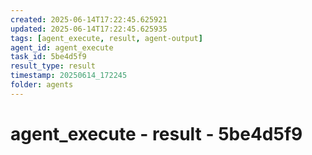 ```yaml
---
created: 2025-06-14T17:22:45.625921
updated: 2025-06-14T17:22:45.625935
tags: [agent_execute, result, agent-output]
agent_id: agent_execute
task_id: 5be4d5f9
result_type: result
timestamp: 20250614_172245
folder: agents
---
```


# agent_execute - result - 5be4d5f9

